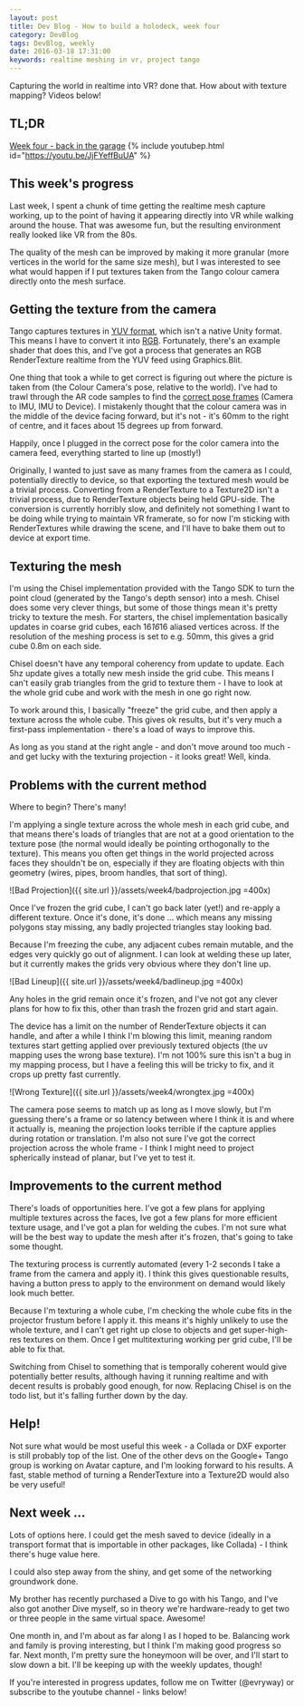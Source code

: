```yaml
---
layout: post
title: Dev Blog - How to build a holodeck, week four
category: DevBlog
tags: DevBlog, weekly
date: 2016-03-18 17:31:00
keywords: realtime meshing in vr, project tango
---
```


Capturing the world in realtime into VR? done that. How about with texture mapping?
Videos below!


## TL;DR

[Week four - back in the garage](https://youtu.be/JjFYeffBuUA)
{% include youtubep.html id="https://youtu.be/JjFYeffBuUA" %}

## This week's progress

Last week, I spent a chunk of time getting the realtime mesh capture working,
up to the point of having it appearing directly into VR while walking around the house.
That was awesome fun, but the resulting environment really looked like VR from the 80s.

The quality of the mesh can be improved by making it more granular (more vertices in
the world for the same size mesh), but I was interested to see what would happen if I
put textures taken from the Tango colour camera directly onto the mesh surface.

## Getting the texture from the camera

Tango captures textures in [YUV format](https://en.wikipedia.org/wiki/YUV), which isn't a native Unity format.
This means I have to convert it into [RGB](https://en.wikipedia.org/wiki/RGB_color_model).
Fortunately, there's an example shader that
does this, and I've got a process that generates an RGB RenderTexture realtime from
the YUV feed using Graphics.Blit.

One thing that took a while to get correct is figuring out where the picture is taken from
(the Colour Camera's pose, relative to the world). I've had to trawl through the AR
code samples to find the [correct pose frames](https://developers.google.com/project-tango/overview/intrinsics-extrinsics#project_tangos_camera_models) (Camera to IMU, IMU to Device). I mistakenly
thought that the colour camera was in the middle of the device facing forward, but it's
not - it's 60mm to the right of centre, and it faces about 15 degrees up from forward.

Happily, once I plugged in the correct pose for the color camera into the camera feed,
everything started to line up (mostly!)

Originally, I wanted to just save as many frames from the camera as I could, potentially
directly to device, so that exporting the textured mesh would be a trivial process.
Converting from a RenderTexture to a Texture2D isn't a trivial process, due to RenderTexture
objects being held GPU-side. The conversion is currently horribly slow, and definitely not
something I want to be doing while trying to maintain VR framerate, so for now I'm
sticking with RenderTextures while drawing the scene, and I'll have to bake them out to
device at export time.

## Texturing the mesh

I'm using the Chisel implementation provided with the Tango SDK to turn the point cloud
(generated by the Tango's depth sensor) into a mesh. Chisel does some very clever things,
but some of those things mean it's pretty tricky to texture the mesh. For starters,
the chisel implementation basically updates in coarse grid cubes, each 16*16*16 aliased
vertices across. If the resolution of the meshing process is set to e.g. 50mm, this gives
a grid cube 0.8m on each side.

Chisel doesn't have any temporal coherency from update to update. Each 5hz update gives a
totally new mesh inside the grid cube. This means I can't easily grab triangles from the
grid to texture them - I have to look at the whole grid cube and work with the mesh in
one go right now.

To work around this, I basically "freeze" the grid cube, and then apply a texture across
the whole cube. This gives ok results, but it's very much a first-pass implementation -
there's a load of ways to improve this.

As long as you stand at the right angle - and don't move around too much - and get lucky
with the texturing projection - it looks great! Well, kinda.

## Problems with the current method

Where to begin? There's many!

I'm applying a single texture across the whole mesh in each grid cube, and that means there's loads of
triangles that are not at a good orientation to the texture pose (the normal would
ideally be pointing orthogonally to the texture). This means you often get things in the
world projected across faces they shouldn't be on, especially if they are floating
objects with thin geometry (wires, pipes, broom handles, that sort of thing).

![Bad Projection]({{ site.url }}/assets/week4/badprojection.jpg =400x)

Once I've frozen the grid cube, I can't go back later (yet!) and re-apply a different
texture. Once it's done, it's done ... which means any missing polygons stay missing,
any badly projected triangles stay looking bad.

Because I'm freezing the cube, any adjacent cubes remain mutable, and the edges very
quickly go out of alignment. I can look at welding these up later, but it currently makes
the grids very obvious where they don't line up.

![Bad Lineup]({{ site.url }}/assets/week4/badlineup.jpg =400x)

Any holes in the grid remain once it's frozen, and I've not got any clever plans
for how to fix this, other than trash the frozen grid and start again.

The device has a limit on the number of RenderTexture objects it can handle, and after
a while I think I'm blowing this limit, meaning random textures start getting applied
over previously textured objects (the uv mapping uses the wrong base texture). I'm not
100% sure this isn't a bug in my mapping process, but I have a feeling this will be
tricky to fix, and it crops up pretty fast currently.

![Wrong Texture]({{ site.url }}/assets/week4/wrongtex.jpg =400x)

The camera pose seems to match up as long as I move slowly, but I'm guessing
there's a frame or so latency between where I think it is and where it actually is,
meaning the projection looks terrible if the capture applies during rotation or translation.
I'm also not sure I've got the correct projection across the whole frame - I think
I might need to project spherically instead of planar, but I've yet to test it.

## Improvements to the current method

There's loads of opportunities here. I've got a few plans for applying multiple textures
across the faces, Ive got a few plans for more efficient texture usage, and I've got
a plan for welding the cubes. I'm not sure what will be the best way to update the mesh after
it's frozen, that's going to take some thought.

The texturing process is currently automated (every 1-2 seconds I take a frame from
the camera and apply it). I think this gives questionable results, having a button press
to apply to the environment on demand would likely look much better.

Because I'm texturing a whole cube, I'm checking the whole cube fits in the projector
frustum before I apply it. this means it's highly unlikely to use the whole texture,
and I can't get right up close to objects and get super-high-res textures on them. Once
I get multitexturing working per grid cube, I'll be able to fix that.

Switching from Chisel to something that is temporally coherent would give potentially
better results, although having it running realtime and with decent results is probably
good enough, for now. Replacing Chisel is on the todo list, but it's falling further
down by the day.

## Help!

Not sure what would be most useful this week - a Collada or DXF exporter is still probably
top of the list. One of the other devs on the Google+ Tango group is working on Avatar
capture, and I'm looking forward to his results. A fast, stable method of turning a RenderTexture
into a Texture2D would also be very useful!


## Next week ...

Lots of options here. I could get the mesh saved to device (ideally in a transport format
that is importable in other packages, like Collada) - I think there's huge value here.

I could also step away from the shiny, and get some of the networking groundwork done.

My brother has recently purchased a Dive to go with his Tango, and I've also got another
Dive myself, so in theory we're hardware-ready to get two or three people in the same
virtual space. Awesome!

One month in, and I'm about as far along I as I hoped to be. Balancing work and family
is proving interesting, but I think I'm making good progress so far. Next month, I'm
pretty sure the honeymoon will be over, and I'll start to slow down a bit. I'll be
keeping up with the weekly updates, though!

If you're interested in progress updates, follow me on Twitter (@evryway) or subscribe
to the youtube channel - links below!
